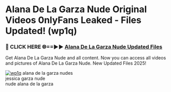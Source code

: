 # Alana De La Garza Nude Original Videos 0nlyFans Leaked - Files Updated! (wp1q)

<h3>🔴 CLICK HERE 🌐==►► <a href="https://tinyurl.com/yrmya6cz" rel="nofollow">Alana De La Garza Nude Updated Files</a></h3>

Get Alana De La Garza Nude and all content. Now you can access all videos and pictures of Alana De La Garza Nude. New Updated Files 2025!

[![wp1q](https://i.imgur.com/FMdXYCs.gif)](https://tinyurl.com/yrmya6cz)
alana de la garza nudes<br>
jessica garza nude<br>
nude alana de la garza